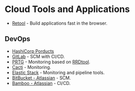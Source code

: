 # Cloud Tools and Applications

* [Retool](https://tryretool.com/) - Build applications fast in the browser.

## DevOps

* [HashiCorp Porducts](https://www.hashicorp.com/)
* [GitLab](https://www.hashicorp.com/) - SCM with CI/CD.
* [PRTG](https://www.paessler.com/prtg) - Monitoring based on [RRDtool](https://oss.oetiker.ch/rrdtool/).
* [Cacti](https://www.cacti.net/) - Monitoring.
* [Elastic Stack](https://www.elastic.co/products) - Monitoring and pipeline tools.
* [BitBucket - Atlassian](https://www.atlassian.com/software/bitbucket) - SCM.
* [Bamboo - Atlassian](https://www.atlassian.com/software/bamboo) - CI/CD.
